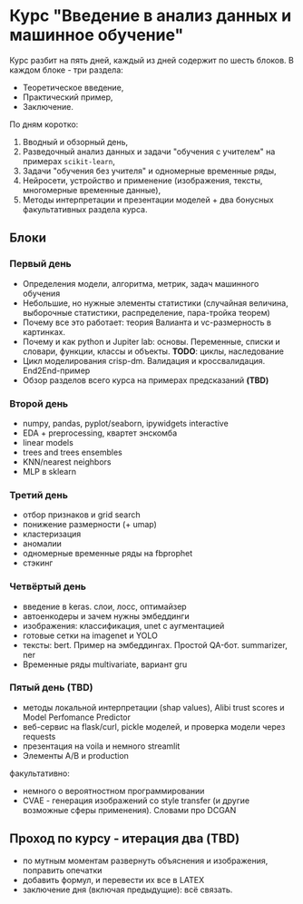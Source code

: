 # Курс "Введение в анализ данных и машинное обучение"

Курс разбит на пять дней, каждый из дней содержит по шесть блоков. В каждом блоке - три раздела:
- Теоретическое введение,
- Практический пример,
- Заключение.

По дням коротко:
1. Вводный и обзорный день,
2. Разведочный анализ данных и задачи "обучения с учителем" на примерах `scikit-learn`,
3. Задачи "обучения без учителя" и одномерные временные ряды,
4. Нейросети, устройство и применение (изображения, тексты, многомерные временные данные),
5. Методы интерпретации и презентации моделей + два бонусных факультативных раздела курса.

## Блоки
### Первый день
- Определения модели, алгоритма, метрик, задач машинного обучения
- Небольшие, но нужные элементы статистики (случайная величина, выборочные статистики, распределение, пара-тройка теорем)
- Почему все это работает: теория Валианта и vc-размерность в картинках.
- Почему и как python и Jupiter lab: основы. Переменные, списки и словари, функции, классы и объекты. **TODO**: циклы, наследование
- Цикл моделирования crisp-dm. Валидация и кроссвалидация. End2End-пример
- Обзор разделов всего курса на примерах предсказаний **(TBD)**

### Второй день
- numpy, pandas, pyplot/seaborn, ipywidgets interactive
- EDA + preprocessing, квартет энскомба
- linear models
- trees and trees ensembles
- KNN/nearest neighbors
- MLP в sklearn

### Третий день
- отбор признаков и grid search
- понижение размерности (+ umap)
- кластеризация
- аномалии
- одномерные временные ряды на fbprophet
- стэкинг

### Четвёртый день
- введение в keras. слои, лосс, оптимайзер
- автоенкодеры и зачем нужны эмбеддинги
- изображения: классификация, unet с аугментацией
- готовые сетки на imagenet и YOLO
- тексты: bert. Пример на эмбеддингах. Простой QA-бот. summarizer, ner
- Временные ряды multivariate, вариант gru

### Пятый день (TBD)
- методы локальной интерпретации (shap values), Alibi trust scores и Model Perfomance Predictor
- веб-сервис на flask/curl, pickle моделей, и проверка модели через requests
- презентация на voila и немного streamlit
- Элементы A/B и production

факультативно:
- немного о вероятностном программировании
- CVAE - генерация изображений со style transfer (и другие возможные сферы применения). Словами про DCGAN

## Проход по курсу - итерация два (TBD)
- по мутным моментам развернуть объяснения и изображения, поправить опечатки
- добавить формул, и перевести их все в LATEX
- заключение дня (включая предыдущие): всё связать.
